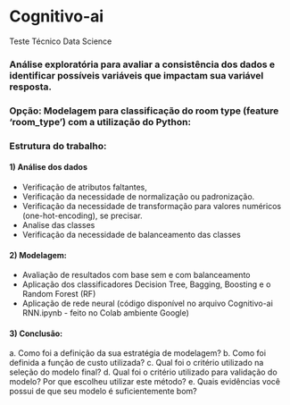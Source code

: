# Cognitivo-ai 
Teste Técnico Data Science
### Análise exploratória para avaliar a consistência dos dados e identificar possíveis variáveis que impactam sua variável resposta.

### Opção: Modelagem para classificação do room type (feature ‘room_type’) com a utilização do Python:<br>

### Estrutura do trabalho:<br>
  
#### 1) Análise dos dados  <br> 
* Verificação de atributos faltantes,<br>
* Verificação da necessidade de normalização ou padronização.<br>
* Verificação da necessidade de transformação para valores numéricos (one-hot-encoding), se precisar.<br>
* Analise das classes <br>
* Verificação da necessidade de balanceamento das classes<br>

#### 2) Modelagem:<br>
* Avaliação de resultados com base sem e com balanceamento<br>
* Aplicação dos classificadores Decision Tree, Bagging, Boosting e o Random Forest (RF) <br>
* Aplicação de rede neural (código disponível no arquivo Cognitivo-ai RNN.ipynb - feito no Colab ambiente Google)

#### 3) Conclusão:

a. Como foi a definição da sua estratégia de modelagem?
b. Como foi definida a função de custo utilizada?
c. Qual foi o critério utilizado na seleção do modelo final?
d. Qual foi o critério utilizado para validação do modelo?
Por que escolheu utilizar este método?
e. Quais evidências você possui de que seu modelo é
suficientemente bom?
